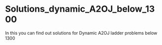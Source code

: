 # Solutions_dynamic_A2OJ_below_1300
In this you can find out solutions for Dynamic A2OJ ladder problems below 1300
